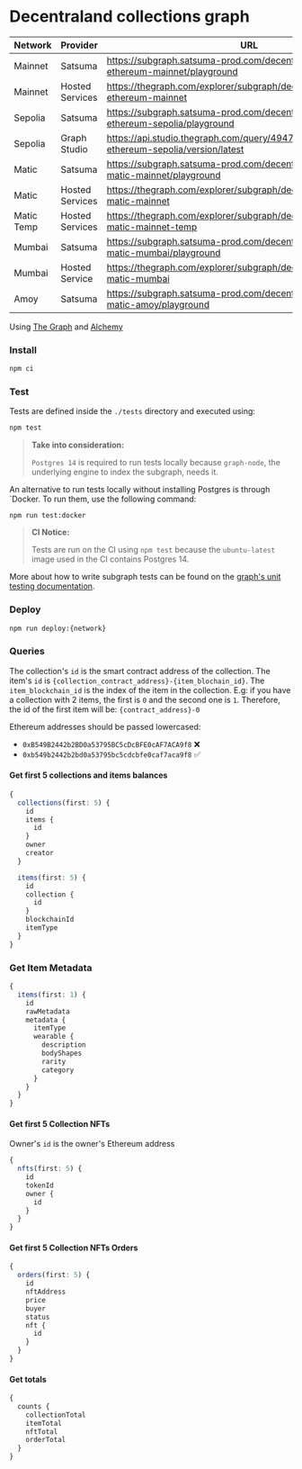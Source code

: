 # Decentraland collections graph

| Network    | Provider        | URL                                                                                     | Current                                        | Previous                                       |
| ---------- | --------------- | --------------------------------------------------------------------------------------- | ---------------------------------------------- | ---------------------------------------------- |
| Mainnet    | Satsuma         | https://subgraph.satsuma-prod.com/decentraland/collections-ethereum-mainnet/playground  | QmQVuFfc5quYrG7t4jVPRTNXjBWhPrqVtwwKkGrWoqnSHw | Qmf4SMTepdDoFh1ozcaAUMieGF83tnNa2G2Jr4KkH5jPRA |
| Mainnet    | Hosted Services | https://thegraph.com/explorer/subgraph/decentraland/collections-ethereum-mainnet        | QmQVuFfc5quYrG7t4jVPRTNXjBWhPrqVtwwKkGrWoqnSHw | Qmf4SMTepdDoFh1ozcaAUMieGF83tnNa2G2Jr4KkH5jPRA |
| Sepolia    | Satsuma         | https://subgraph.satsuma-prod.com/decentraland/collections-ethereum-sepolia/playground  | QmSYyRTthY69mSHxkAY6ym3beCWQr97NwecWdpxjiHypKh | QmWQZiMSV5AnUPN34NFmAYtxGntxewMUUwuS9r5vBpc5Ys |
| Sepolia    | Graph Studio    | https://api.studio.thegraph.com/query/49472/collections-ethereum-sepolia/version/latest | QmSYyRTthY69mSHxkAY6ym3beCWQr97NwecWdpxjiHypKh | QmWQZiMSV5AnUPN34NFmAYtxGntxewMUUwuS9r5vBpc5Ys |
| Matic      | Satsuma         | https://subgraph.satsuma-prod.com/decentraland/collections-matic-mainnet/playground     | QmVtyq4MTv7ajHhBg3WHszkCQDnD1DM57AEcxMFb1PkHkk | QmPAV5PzFgu7iaiSYYmRTPGFR4ADGfeKSTPqTPt5eKVAVv |
| Matic      | Hosted Services | https://thegraph.com/explorer/subgraph/decentraland/collections-matic-mainnet           | QmVtyq4MTv7ajHhBg3WHszkCQDnD1DM57AEcxMFb1PkHkk | QmPAV5PzFgu7iaiSYYmRTPGFR4ADGfeKSTPqTPt5eKVAVv |
| Matic Temp | Hosted Services | https://thegraph.com/explorer/subgraph/decentraland/collections-matic-mainnet-temp      | QmTKztw187jUHZ33S2pndtyo68K462XwewcvMVAVH7mwZR | Qmf3igvJs24gozdwCwnDyPNz9DEBQMPQRFmEhUzEvgxZSq |
| Mumbai     | Satsuma         | https://subgraph.satsuma-prod.com/decentraland/collections-matic-mumbai/playground      | QmdqoM3jpJWWbK1EMTZcSE5WJgiUaoSpKcSLeQRHhqQSea | QmYVGaMGvqkcBMrJ4F5XrkzwCzhB3FfJvHRBERbtgovCai |
| Mumbai     | Hosted Service  | https://thegraph.com/explorer/subgraph/decentraland/collections-matic-mumbai            | QmdqoM3jpJWWbK1EMTZcSE5WJgiUaoSpKcSLeQRHhqQSea | QmYVGaMGvqkcBMrJ4F5XrkzwCzhB3FfJvHRBERbtgovCai |
| Amoy       | Satsuma         | https://subgraph.satsuma-prod.com/decentraland/collections-matic-amoy/playground        | QmeJBtfn5mgPH2CbRJpWbwUBmjg64vxTA5KTERaHUtG15u | QmZKxA9VfjFTDNbNDASec194y3rZxiamtEMakWaoFaD8ov |

Using [The Graph](https://thegraph.com) and [Alchemy](https://www.alchemy.com/)

### Install

```bash
npm ci
```

### Test

Tests are defined inside the `./tests` directory and executed using:

```bash
npm test
```

> **Take into consideration:**
>
> `Postgres 14` is required to run tests locally because `graph-node`, the underlying engine to index the subgraph, needs it.

An alternative to run tests locally without installing Postgres is through `Docker. To run them, use the following command:

```
npm run test:docker
```

> **CI Notice:**
>
> Tests are run on the CI using `npm test` because the `ubuntu-latest` image used in the CI contains Postgres 14.

More about how to write subgraph tests can be found on the [graph's unit testing documentation](https://thegraph.com/docs/en/developing/unit-testing-framework/).

### Deploy

```bash
npm run deploy:{network}
```

### Queries

The collection's `id` is the smart contract address of the collection.
The item's `id` is `{collection_contract_address}-{item_blochain_id}`. The `item_blockchain_id` is the index of the item in the collection. E.g: if you have a collection with 2 items, the first is `0` and the second one is `1`. Therefore, the id of the first item will be: `{contract_address}-0`

Ethereum addresses should be passed lowercased:

- `0xB549B2442b2BD0a53795BC5cDcBFE0cAF7ACA9f8` ❌
- `0xb549b2442b2bd0a53795bc5cdcbfe0caf7aca9f8` ✅

#### Get first 5 collections and items balances

```typescript
{
  collections(first: 5) {
    id
    items {
      id
    }
    owner
    creator
  }

  items(first: 5) {
    id
    collection {
      id
    }
    blockchainId
    itemType
  }
}
```

### Get Item Metadata

```typescript
{
  items(first: 1) {
    id
    rawMetadata
    metadata {
      itemType
      wearable {
        description
        bodyShapes
        rarity
        category
      }
    }
  }
}
```

#### Get first 5 Collection NFTs

Owner's `id` is the owner's Ethereum address

```typescript
{
  nfts(first: 5) {
    id
    tokenId
    owner {
      id
    }
  }
}
```

#### Get first 5 Collection NFTs Orders

```typescript
{
  orders(first: 5) {
    id
    nftAddress
    price
    buyer
    status
    nft {
      id
    }
  }
}
```

#### Get totals

```typescript
{
  counts {
    collectionTotal
    itemTotal
    nftTotal
    orderTotal
  }
}
```
